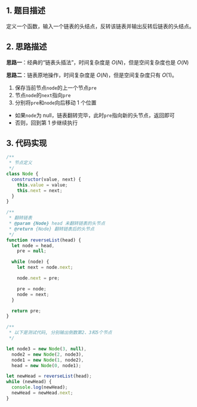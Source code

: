 ## 1. 题目描述

定义一个函数，输入一个链表的头结点，反转该链表并输出反转后链表的头结点。

## 2. 思路描述

**思路一**：经典的“链表头插法”，时间复杂度是 $O(N)$，但是空间复杂度也是 $O(N)$

**思路二**：链表原地操作，时间复杂度是 $O(N)$，但是空间复杂度只有 $O(1)$。

1. 保存当前节点`node`的上一个节点`pre`
2. 节点`node`的`next`指向`pre`
3. 分别将`pre`和`node`向后移动 1 个位置

- 如果`node`为 null，链表翻转完毕，此时`pre`指向新的头节点，返回即可
- 否则，回到第 1 步继续执行

## 3. 代码实现

```javascript
/**
 * 节点定义
 */
class Node {
  constructor(value, next) {
    this.value = value;
    this.next = next;
  }
}

/**
 * 翻转链表
 * @param {Node} head 未翻转链表的头节点
 * @return {Node} 翻转链表后的头节点
 */
function reverseList(head) {
  let node = head,
    pre = null;

  while (node) {
    let next = node.next;

    node.next = pre;

    pre = node;
    node = next;
  }

  return pre;
}

/**
 * 以下是测试代码, 分别输出倒数第2、3和5个节点
 */

let node3 = new Node(3, null),
  node2 = new Node(2, node3),
  node1 = new Node(1, node2),
  head = new Node(0, node1);

let newHead = reverseList(head);
while (newHead) {
  console.log(newHead);
  newHead = newHead.next;
}
```

